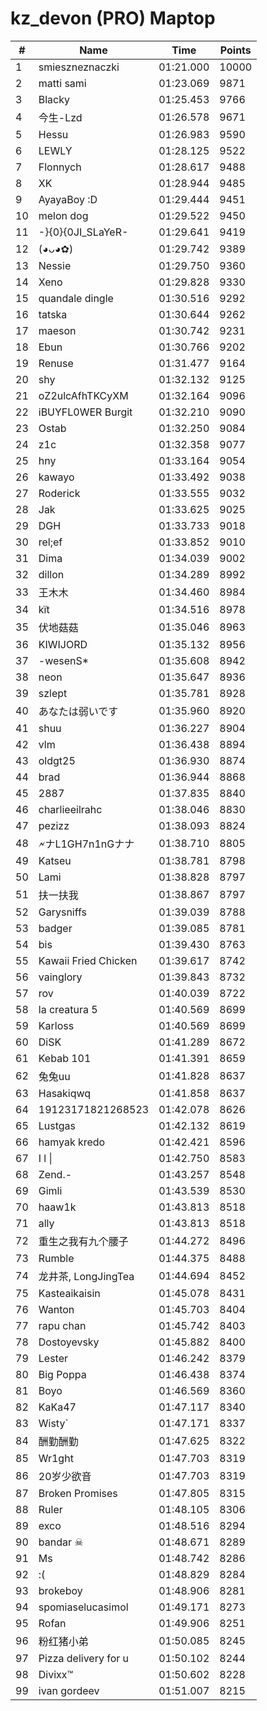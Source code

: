 # kz_devon (PRO) Maptop

|  # | Name | Time | Points |
|-------------- | -------------- | -------------- | -------------- | 
| 1 | smieszneznaczki | 01:21.000 | 10000 | 
| 2 | matti sami | 01:23.069 | 9871 | 
| 3 | Blacky | 01:25.453 | 9766 | 
| 4 | 今生-Lzd | 01:26.578 | 9671 | 
| 5 | Hessu | 01:26.983 | 9590 | 
| 6 | LEWLY | 01:28.125 | 9522 | 
| 7 | Flonnych | 01:28.617 | 9488 | 
| 8 | XK | 01:28.944 | 9485 | 
| 9 | AyayaBoy :D | 01:29.444 | 9451 | 
| 10 | melon dog | 01:29.522 | 9450 | 
| 11 | -}{0}{0JI_SLaYeR- | 01:29.641 | 9419 | 
| 12 | (◕ᴗ◕✿) | 01:29.742 | 9389 | 
| 13 | Nessie | 01:29.750 | 9360 | 
| 14 | Xeno | 01:29.828 | 9330 | 
| 15 | quandale dingle | 01:30.516 | 9292 | 
| 16 | tatska | 01:30.644 | 9262 | 
| 17 | maeson | 01:30.742 | 9231 | 
| 18 | Ebun | 01:30.766 | 9202 | 
| 19 | Renuse | 01:31.477 | 9164 | 
| 20 | shy | 01:32.132 | 9125 | 
| 21 | oZ2ulcAfhTKCyXM | 01:32.164 | 9096 | 
| 22 | iBUYFL0WER Burgit | 01:32.210 | 9090 | 
| 23 | Ostab | 01:32.250 | 9084 | 
| 24 | z1c | 01:32.358 | 9077 | 
| 25 | hny | 01:33.164 | 9054 | 
| 26 | kawayo | 01:33.492 | 9038 | 
| 27 | Roderick | 01:33.555 | 9032 | 
| 28 | Jak | 01:33.625 | 9025 | 
| 29 | DGH | 01:33.733 | 9018 | 
| 30 | rel;ef | 01:33.852 | 9010 | 
| 31 | Dima | 01:34.039 | 9002 | 
| 32 | dillon | 01:34.289 | 8992 | 
| 33 | 王木木 | 01:34.460 | 8984 | 
| 34 | kїt | 01:34.516 | 8978 | 
| 35 | 伏地菇菇 | 01:35.046 | 8963 | 
| 36 | KIWIJORD | 01:35.132 | 8956 | 
| 37 | -wesenS* | 01:35.608 | 8942 | 
| 38 | neon | 01:35.647 | 8936 | 
| 39 | szlept | 01:35.781 | 8928 | 
| 40 | あなたは弱いです | 01:35.960 | 8920 | 
| 41 | shuu | 01:36.227 | 8904 | 
| 42 | vlm | 01:36.438 | 8894 | 
| 43 | oldgt25 | 01:36.930 | 8874 | 
| 44 | brad | 01:36.944 | 8868 | 
| 45 | 2887 | 01:37.835 | 8840 | 
| 46 | charlieeilrahc | 01:38.046 | 8830 | 
| 47 | pezizz | 01:38.093 | 8824 | 
| 48 | 🗲ナL1GH7n1nGナナ | 01:38.710 | 8805 | 
| 49 | Katseu | 01:38.781 | 8798 | 
| 50 | Lami | 01:38.828 | 8797 | 
| 51 | 扶一扶我 | 01:38.867 | 8797 | 
| 52 | Garysniffs | 01:39.039 | 8788 | 
| 53 | badger | 01:39.085 | 8781 | 
| 54 | bis | 01:39.430 | 8763 | 
| 55 | Kawaii Fried Chicken | 01:39.617 | 8742 | 
| 56 | vainglory | 01:39.843 | 8732 | 
| 57 | rov | 01:40.039 | 8722 | 
| 58 | la creatura 5 | 01:40.569 | 8699 | 
| 59 | Karloss | 01:40.569 | 8699 | 
| 60 | DiSK | 01:41.289 | 8672 | 
| 61 | Kebab 101 | 01:41.391 | 8659 | 
| 62 | 兔兔uu | 01:41.828 | 8637 | 
| 63 | Hasakiqwq | 01:41.858 | 8637 | 
| 64 | 19123171821268523 | 01:42.078 | 8626 | 
| 65 | Lustgas | 01:42.132 | 8619 | 
| 66 | hamyak kredo | 01:42.421 | 8596 | 
| 67 | I l \| | 01:42.750 | 8583 | 
| 68 | Zend.- | 01:43.257 | 8548 | 
| 69 | Gimli | 01:43.539 | 8530 | 
| 70 | haaw1k | 01:43.813 | 8518 | 
| 71 | ally | 01:43.813 | 8518 | 
| 72 | 重生之我有九个腰子 | 01:44.272 | 8496 | 
| 73 | Rumble | 01:44.375 | 8488 | 
| 74 | 龙井茶, LongJingTea | 01:44.694 | 8452 | 
| 75 | Kasteaikaisin | 01:45.078 | 8431 | 
| 76 | Wanton | 01:45.703 | 8404 | 
| 77 | rapu chan | 01:45.742 | 8403 | 
| 78 | Dostoyevsky | 01:45.882 | 8400 | 
| 79 | Lester | 01:46.242 | 8379 | 
| 80 | Big Poppa | 01:46.438 | 8374 | 
| 81 | Boyo | 01:46.569 | 8360 | 
| 82 | KaKa47 | 01:47.117 | 8340 | 
| 83 | Wisty` | 01:47.171 | 8337 | 
| 84 | 酬勤酬勤 | 01:47.625 | 8322 | 
| 85 | Wr1ght | 01:47.703 | 8319 | 
| 86 | 20岁少欲音 | 01:47.703 | 8319 | 
| 87 | Broken Promises | 01:47.805 | 8315 | 
| 88 | Ruler | 01:48.105 | 8306 | 
| 89 | exco | 01:48.516 | 8294 | 
| 90 | bandar ☠ | 01:48.671 | 8289 | 
| 91 | Ms | 01:48.742 | 8286 | 
| 92 | :( | 01:48.829 | 8284 | 
| 93 | brokeboy | 01:48.906 | 8281 | 
| 94 | spomiaselucasimol | 01:49.171 | 8273 | 
| 95 | Rofan | 01:49.906 | 8251 | 
| 96 | 粉红猪小弟 | 01:50.085 | 8245 | 
| 97 | Pizza delivery for u | 01:50.102 | 8244 | 
| 98 | Divixx™ | 01:50.602 | 8228 | 
| 99 | ivan gordeev | 01:51.007 | 8215 | 

